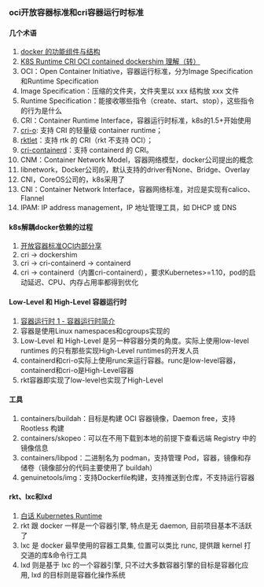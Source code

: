 ### oci开放容器标准和cri容器运行时标准

#### 几个术语
1. [docker 的功能组件与结构](https://blog.laisky.com/p/docker-component/)
1. [K8S Runtime CRI OCI contained dockershim 理解（转）](https://www.cnblogs.com/charlieroro/articles/10998203.html)
1. OCI：Open Container Initiative，容器运行标准，分为Image Specification和Runtime Specification
  1. Image Specification：压缩的文件夹，文件夹里以 xxx 结构放 xxx 文件
  1. Runtime Specification：能接收哪些指令（create、start、stop），这些指令的行为是什么
1. CRI：Container Runtime Interface，容器运行时标准，k8s的1.5+开始使用
  1. [cri-o](https://cri-o.io/): 支持 CRI 的轻量级 container runtime；
  1. [rktlet](https://github.com/kubernetes-incubator/rktlet)：支持 rtk 的 CRI（rkt 不支持 OCI）；
  1. [cri-containerd](https://github.com/containerd/cri)：支持 containerd 的 CRI。
1. CNM：Container Network Model，容器网络模型，docker公司提出的概念
  1. libnetwork，Docker公司的，默认支持的driver有None、Bridge、Overlay
  1. CNI，CoreOS公司的，k8s采用了
1. CNI：Container Network Interface，容器网络标准，对应是实现有calico、Flannel
1. IPAM: IP address management，IP 地址管理工具，如 DHCP 或 DNS

#### k8s解耦docker依赖的过程
1. [开放容器标准OCI内部分享](https://xuanwo.io/2019/08/06/oci-intro/)
1. cri -> dockershim
1. cri -> cri-containerd -> containerd
1. cri -> containerd（内置cri-containerd），要求Kubernetes>=1.10，pod的启动延迟、CPU、内存占用率都得到优化

#### Low-Level 和 High-Level 容器运行时
1. [容器运行时 1 - 容器运行时简介](http://liupeng0518.github.io/2019/10/06/docker/runtimes/Container%20Runtimes%20Part%201/)
1. 容器是使用Linux namespaces和cgroups实现的
1. Low-Level 和 High-Level 是另一种容器分类的角度。实际上使用low-level runtimes 的只有那些实现High-Level runtimes的开发人员
1. containerd和cri-o实际上使用runc来运行容器。runc是low-level容器，containerd和cri-o是High-Level容器
1. rkt容器即实现了low-level也实现了High-Level

#### 工具
1. containers/buildah：目标是构建 OCI 容器镜像，Daemon free，支持 Rootless 构建
1. containers/skopeo：可以在不用下载到本地的前提下查看远端 Registry 中的镜像信息
1. containers/libpod：二进制名为 podman，支持管理 Pod，容器，镜像和存储卷（镜像部分的代码主要使用了 buildah）
1. genuinetools/img：支持Dockerfile构建，支持推送到仓库，不支持运行容器

#### rkt、lxc和lxd
1. [白话 Kubernetes Runtime](https://aleiwu.com/post/cncf-runtime-landscape/)
1. rkt 跟 docker 一样是一个容器引擎, 特点是无 daemon, 目前项目基本不活跃了
1. lxc 是 docker 最早使用的容器工具集, 位置可以类比 runc, 提供跟 kernel 打交道的库&命令行工具
1. lxd 则是基于 lxc 的一个容器引擎, 只不过大多数容器引擎的目标是容器化应用, lxd 的目标则是容器化操作系统












